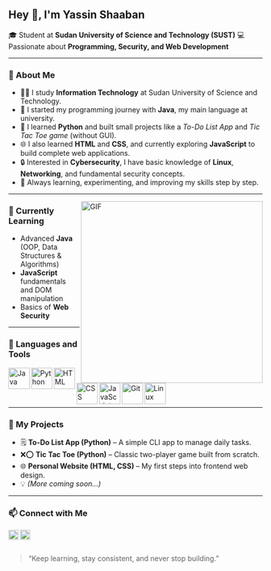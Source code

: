 
## Hey 👋, I'm **Yassin Shaaban**

🎓 Student at **Sudan University of Science and Technology (SUST)**
💻 Passionate about **Programming, Security, and Web Development**

---

### 🧐 About Me

* 👨‍💻 I study **Information Technology** at Sudan University of Science and Technology.
* 🧠 I started my programming journey with **Java**, my main language at university.
* 🐍 I learned **Python** and built small projects like a *To-Do List App* and *Tic Tac Toe game* (without GUI).
* 🌐 I also learned **HTML** and **CSS**, and currently exploring **JavaScript** to build complete web applications.
* 🔒 Interested in **Cybersecurity**, I have basic knowledge of **Linux**, **Networking**, and fundamental security concepts.
* 🚀 Always learning, experimenting, and improving my skills step by step.

---

<img align="right" alt="GIF" src="https://raw.githubusercontent.com/rahul-jha98/rahul-jha98/main/techstack.gif" width="360px"/>

### 🌱 Currently Learning

* Advanced **Java** (OOP, Data Structures & Algorithms)
* **JavaScript** fundamentals and DOM manipulation
* Basics of **Web Security**

---

### 🔨 Languages and Tools

<a href="https://www.java.com" target="_blank"><img align="left" alt="Java" height ="42px" src="https://raw.githubusercontent.com/rahul-jha98/github_readme_icons/main/language_and_tools/square/java/java.svg"></a> <a href="https://www.python.org" target="_blank"><img align="left" alt="Python" height ="42px" src="https://raw.githubusercontent.com/rahul-jha98/github_readme_icons/main/language_and_tools/square/python/python.svg"></a> <a href="https://developer.mozilla.org/en-US/docs/Web/HTML" target="_blank"><img align="left" alt="HTML" height ="42px" src="https://raw.githubusercontent.com/rahul-jha98/github_readme_icons/main/language_and_tools/square/html/html.svg"></a> <a href="https://developer.mozilla.org/en-US/docs/Web/CSS" target="_blank"><img align="left" alt="CSS" height ="42px" src="https://raw.githubusercontent.com/rahul-jha98/github_readme_icons/main/language_and_tools/square/css/css.svg"></a> <a href="https://developer.mozilla.org/en-US/docs/Web/JavaScript" target="_blank"><img align="left" alt="JavaScript" height ="42px" src="https://raw.githubusercontent.com/rahul-jha98/github_readme_icons/main/language_and_tools/square/javascript/javascript.svg"></a> <a href="https://git-scm.com/" target="_blank"><img align="left" alt="Git" height="42px" src="https://raw.githubusercontent.com/rahul-jha98/github_readme_icons/main/language_and_tools/square/git-scm/git-scm.svg"/></a> <a href="https://www.linux.org/" target="_blank"><img align="left" alt="Linux" height="42px" src="https://raw.githubusercontent.com/rahul-jha98/github_readme_icons/main/language_and_tools/square/linux/linux.svg"/></a>

<br><br><br>

---

### 🧩 My Projects

* 🗒️ **To-Do List App (Python)** – A simple CLI app to manage daily tasks.
* ❌⭕ **Tic Tac Toe (Python)** – Classic two-player game built from scratch.
* 🌐 **Personal Website (HTML, CSS)** – My first steps into frontend web design.
* 💡 *(More coming soon…)*

---

### 📫 Connect with Me

<a href="https://www.linkedin.com/in/yassin-shaaban-7b1945342/" target="_blank"><img align="left" alt="LinkedIn" src="https://raw.githubusercontent.com/rahul-jha98/rahul-jha98/561d474902b59c7429ec22bb73e225696c27b202/assets/linkedin.svg" height="20px"/></a> <a href="https://github.com/Yassin76648" target="_blank"><img align="left" alt="GitHub" src="https://raw.githubusercontent.com/rahul-jha98/rahul-jha98/561d474902b59c7429ec22bb73e225696c27b202/assets/github.svg" height="20px"/></a>

<br><br>

> “Keep learning, stay consistent, and never stop building.”
